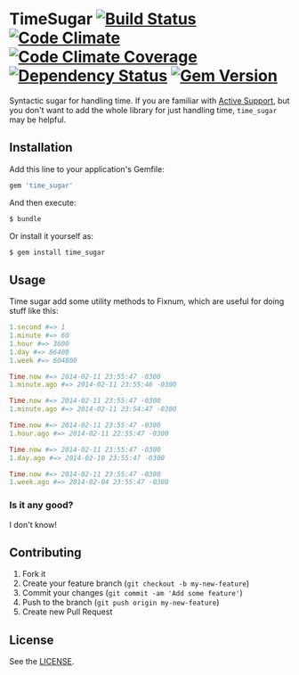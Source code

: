 # TimeSugar [![Build Status](http://img.shields.io/travis/patriciomacadden/time_sugar.svg)](https://travis-ci.org/patriciomacadden/time_sugar) [![Code Climate](http://img.shields.io/codeclimate/github/patriciomacadden/time_sugar.svg)](https://codeclimate.com/github/patriciomacadden/time_sugar) [![Code Climate Coverage](http://img.shields.io/codeclimate/coverage/github/patriciomacadden/time_sugar.svg)](https://codeclimate.com/github/patriciomacadden/time_sugar) [![Dependency Status](http://img.shields.io/gemnasium/patriciomacadden/time_sugar.svg)](https://gemnasium.com/patriciomacadden/time_sugar) [![Gem Version](http://img.shields.io/gem/v/time_sugar.svg)](http://badge.fury.io/rb/time_sugar)

Syntactic sugar for handling time. If you are familiar with [Active Support](https://github.com/rails/rails/tree/master/activesupport),
but you don't want to add the whole library for just handling time,
`time_sugar` may be helpful.

## Installation

Add this line to your application's Gemfile:

```ruby
gem 'time_sugar'
```

And then execute:

```bash
$ bundle
```

Or install it yourself as:

```bash
$ gem install time_sugar
```

## Usage

Time sugar add some utility methods to Fixnum, which are useful for doing
stuff like this:

```ruby
1.second #=> 1
1.minute #=> 60
1.hour #=> 3600
1.day #=> 86400
1.week #=> 604800

Time.now #=> 2014-02-11 23:55:47 -0300
1.minute.ago #=> 2014-02-11 23:55:46 -0300

Time.now #=> 2014-02-11 23:55:47 -0300
1.minute.ago #=> 2014-02-11 23:54:47 -0300

Time.now #=> 2014-02-11 23:55:47 -0300
1.hour.ago #=> 2014-02-11 22:55:47 -0300

Time.now #=> 2014-02-11 23:55:47 -0300
1.day.ago #=> 2014-02-10 23:55:47 -0300

Time.now #=> 2014-02-11 23:55:47 -0300
1.week.ago #=> 2014-02-04 23:55:47 -0300
```

### Is it any good?

I don't know!

## Contributing

1. Fork it
2. Create your feature branch (`git checkout -b my-new-feature`)
3. Commit your changes (`git commit -am 'Add some feature'`)
4. Push to the branch (`git push origin my-new-feature`)
5. Create new Pull Request

## License

See the [LICENSE](https://github.com/patriciomacadden/time_sugar/blob/master/LICENSE).
